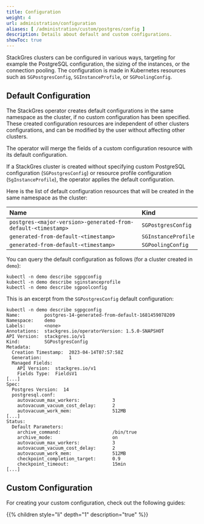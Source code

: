 ```yaml
---
title: Configuration
weight: 4
url: administration/configuration
aliases: [ /administration/custom/postgres/config ]
description: Details about default and custom configurations.
showToc: true
---
```


StackGres clusters can be configured in various ways, targeting for example the PostgreSQL configuration, the sizing of the instances, or the connection pooling.
The configuration is made in Kubernetes resources such as `SGPostgresConfig`, `SGInstanceProfile`, or `SGPoolingConfig`.

## Default Configuration

The StackGres operator creates default configurations in the same namespace as the cluster, if no custom configuration has been specified.
These created configuration resources are independent of other clusters configurations, and can be modified by the user without affecting other clusters.

The operator will merge the fields of a custom configuration resource with its default configuration.

If a StackGres cluster is created without specifying custom PostgreSQL configuration (`SGPostgresConfig`) or resource profile configuration (`SgInstanceProfile`), the operator applies the default configuration.


Here is the list of default configuration resources that will be created in the same namespace as the cluster:

| Name                                                          | Kind                |
|:--------------------------------------------------------------|:--------------------|
| `postgres-<major-version>-generated-from-default-<timestamp>` | `SGPostgresConfig`  |
| `generated-from-default-<timestamp>`                          | `SGInstanceProfile` |
| `generated-from-default-<timestamp>`                          | `SGPoolingConfig`   |

You can query the default configuration as follows (for a cluster created in `demo`):

```
kubectl -n demo describe sgpgconfig
kubectl -n demo describe sginstanceprofile
kubectl -n demo describe sgpoolconfig
```

This is an excerpt from the `SGPostgresConfig` default configuration:

```
kubectl -n demo describe sgpgconfig
Name:         postgres-14-generated-from-default-1681459078209
Namespace:    demo
Labels:       <none>
Annotations:  stackgres.io/operatorVersion: 1.5.0-SNAPSHOT
API Version:  stackgres.io/v1
Kind:         SGPostgresConfig
Metadata:
  Creation Timestamp:  2023-04-14T07:57:58Z
  Generation:          1
  Managed Fields:
    API Version:  stackgres.io/v1
    Fields Type:  FieldsV1
[...]
Spec:
  Postgres Version:  14
  postgresql.conf:
    autovacuum_max_workers:            3
    autovacuum_vacuum_cost_delay:      2
    autovacuum_work_mem:               512MB
[...]
Status:
  Default Parameters:
    archive_command:                   /bin/true
    archive_mode:                      on
    autovacuum_max_workers:            3
    autovacuum_vacuum_cost_delay:      2
    autovacuum_work_mem:               512MB
    checkpoint_completion_target:      0.9
    checkpoint_timeout:                15min
[...]
```

## Custom Configuration

For creating your custom configuration, check out the following guides:

{{% children style="li" depth="1" description="true" %}}
